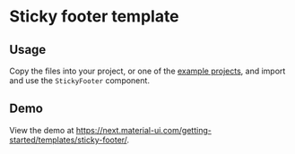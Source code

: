 # Sticky footer template

## Usage

Copy the files into your project, or one of the [example projects](https://github.com/mui-org/material-ui/tree/next/examples), and import and use the `StickyFooter` component.

## Demo

<!-- #default-branch-switch -->

View the demo at https://next.material-ui.com/getting-started/templates/sticky-footer/.
